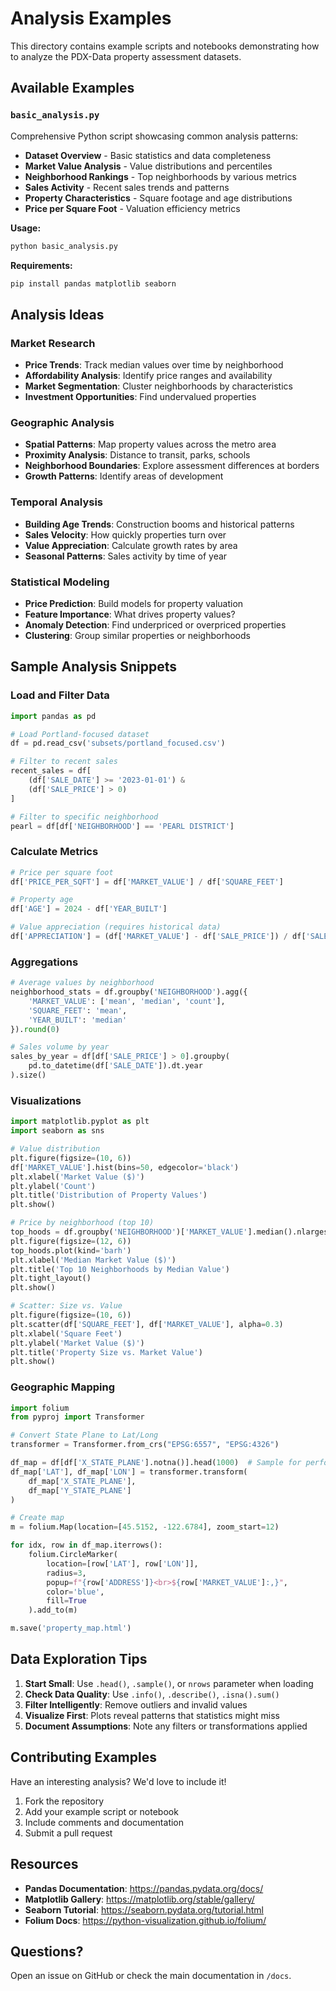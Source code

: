 # Analysis Examples

This directory contains example scripts and notebooks demonstrating how to analyze the PDX-Data property assessment datasets.

## Available Examples

### `basic_analysis.py`

Comprehensive Python script showcasing common analysis patterns:

- **Dataset Overview** - Basic statistics and data completeness
- **Market Value Analysis** - Value distributions and percentiles
- **Neighborhood Rankings** - Top neighborhoods by various metrics
- **Sales Activity** - Recent sales trends and patterns
- **Property Characteristics** - Square footage and age distributions
- **Price per Square Foot** - Valuation efficiency metrics

**Usage:**
```bash
python basic_analysis.py
```

**Requirements:**
```bash
pip install pandas matplotlib seaborn
```

## Analysis Ideas

### Market Research
- **Price Trends**: Track median values over time by neighborhood
- **Affordability Analysis**: Identify price ranges and availability
- **Market Segmentation**: Cluster neighborhoods by characteristics
- **Investment Opportunities**: Find undervalued properties

### Geographic Analysis
- **Spatial Patterns**: Map property values across the metro area
- **Proximity Analysis**: Distance to transit, parks, schools
- **Neighborhood Boundaries**: Explore assessment differences at borders
- **Growth Patterns**: Identify areas of development

### Temporal Analysis
- **Building Age Trends**: Construction booms and historical patterns
- **Sales Velocity**: How quickly properties turn over
- **Value Appreciation**: Calculate growth rates by area
- **Seasonal Patterns**: Sales activity by time of year

### Statistical Modeling
- **Price Prediction**: Build models for property valuation
- **Feature Importance**: What drives property values?
- **Anomaly Detection**: Find underpriced or overpriced properties
- **Clustering**: Group similar properties or neighborhoods

## Sample Analysis Snippets

### Load and Filter Data
```python
import pandas as pd

# Load Portland-focused dataset
df = pd.read_csv('subsets/portland_focused.csv')

# Filter to recent sales
recent_sales = df[
    (df['SALE_DATE'] >= '2023-01-01') & 
    (df['SALE_PRICE'] > 0)
]

# Filter to specific neighborhood
pearl = df[df['NEIGHBORHOOD'] == 'PEARL DISTRICT']
```

### Calculate Metrics
```python
# Price per square foot
df['PRICE_PER_SQFT'] = df['MARKET_VALUE'] / df['SQUARE_FEET']

# Property age
df['AGE'] = 2024 - df['YEAR_BUILT']

# Value appreciation (requires historical data)
df['APPRECIATION'] = (df['MARKET_VALUE'] - df['SALE_PRICE']) / df['SALE_PRICE']
```

### Aggregations
```python
# Average values by neighborhood
neighborhood_stats = df.groupby('NEIGHBORHOOD').agg({
    'MARKET_VALUE': ['mean', 'median', 'count'],
    'SQUARE_FEET': 'mean',
    'YEAR_BUILT': 'median'
}).round(0)

# Sales volume by year
sales_by_year = df[df['SALE_PRICE'] > 0].groupby(
    pd.to_datetime(df['SALE_DATE']).dt.year
).size()
```

### Visualizations
```python
import matplotlib.pyplot as plt
import seaborn as sns

# Value distribution
plt.figure(figsize=(10, 6))
df['MARKET_VALUE'].hist(bins=50, edgecolor='black')
plt.xlabel('Market Value ($)')
plt.ylabel('Count')
plt.title('Distribution of Property Values')
plt.show()

# Price by neighborhood (top 10)
top_hoods = df.groupby('NEIGHBORHOOD')['MARKET_VALUE'].median().nlargest(10)
plt.figure(figsize=(12, 6))
top_hoods.plot(kind='barh')
plt.xlabel('Median Market Value ($)')
plt.title('Top 10 Neighborhoods by Median Value')
plt.tight_layout()
plt.show()

# Scatter: Size vs. Value
plt.figure(figsize=(10, 6))
plt.scatter(df['SQUARE_FEET'], df['MARKET_VALUE'], alpha=0.3)
plt.xlabel('Square Feet')
plt.ylabel('Market Value ($)')
plt.title('Property Size vs. Market Value')
plt.show()
```

### Geographic Mapping
```python
import folium
from pyproj import Transformer

# Convert State Plane to Lat/Long
transformer = Transformer.from_crs("EPSG:6557", "EPSG:4326")

df_map = df[df['X_STATE_PLANE'].notna()].head(1000)  # Sample for performance
df_map['LAT'], df_map['LON'] = transformer.transform(
    df_map['X_STATE_PLANE'], 
    df_map['Y_STATE_PLANE']
)

# Create map
m = folium.Map(location=[45.5152, -122.6784], zoom_start=12)

for idx, row in df_map.iterrows():
    folium.CircleMarker(
        location=[row['LAT'], row['LON']],
        radius=3,
        popup=f"{row['ADDRESS']}<br>${row['MARKET_VALUE']:,}",
        color='blue',
        fill=True
    ).add_to(m)

m.save('property_map.html')
```

## Data Exploration Tips

1. **Start Small**: Use `.head()`, `.sample()`, or `nrows` parameter when loading
2. **Check Data Quality**: Use `.info()`, `.describe()`, `.isna().sum()`
3. **Filter Intelligently**: Remove outliers and invalid values
4. **Visualize First**: Plots reveal patterns that statistics might miss
5. **Document Assumptions**: Note any filters or transformations applied

## Contributing Examples

Have an interesting analysis? We'd love to include it!

1. Fork the repository
2. Add your example script or notebook
3. Include comments and documentation
4. Submit a pull request

## Resources

- **Pandas Documentation**: https://pandas.pydata.org/docs/
- **Matplotlib Gallery**: https://matplotlib.org/stable/gallery/
- **Seaborn Tutorial**: https://seaborn.pydata.org/tutorial.html
- **Folium Docs**: https://python-visualization.github.io/folium/

## Questions?

Open an issue on GitHub or check the main documentation in `/docs`.
